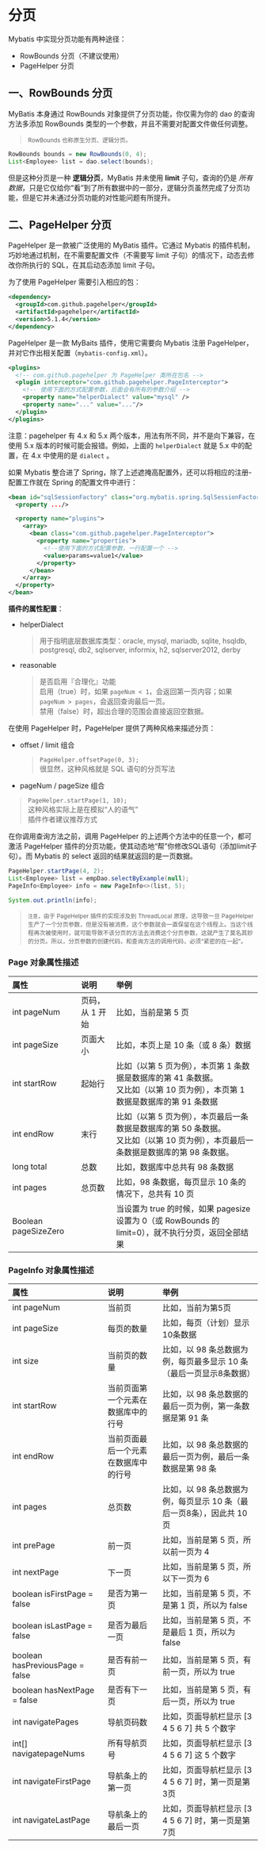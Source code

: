 # 分页

Mybatis 中实现分页功能有两种途径：

- RowBounds 分页（不建议使用）
- PageHelper 分页

## 一、RowBounds 分页

MyBatis 本身通过 RowBounds 对象提供了分页功能，你仅需为你的 dao 的查询方法多添加 RowBounds 类型的一个参数，并且不需要对配置文件做任何调整。

> <small>RowBounds 也称原生分页、逻辑分页。</small>

```java
RowBounds bounds = new RowBounds(0, 4);
List<Employee> list = dao.select(bounds);
```

但是这种分页是一种 **逻辑分页**，MyBatis 并未使用 **limit** 子句，查询的仍是 *所有数据*，只是它仅给你“看”到了所有数据中的一部分，逻辑分页虽然完成了分页功能，但是它并未通过分页功能的对性能问题有所提升。


## 二、PageHelper 分页

PageHelper 是一款被广泛使用的 MyBatis 插件。它通过 Mybatis 的插件机制，巧妙地通过机制，在不需要配置文件（不需要写 limit 子句）的情况下，动态去修改你所执行的 SQL，在其后动态添加 limit 子句。

为了使用 PageHelper 需要引入相应的包：

```xml
<dependency>
  <groupId>com.github.pagehelper</groupId>
  <artifactId>pagehelper</artifactId>
  <version>5.1.4</version>
</dependency>
```

PageHelper 是一款 MyBaits 插件，使用它需要向 Mybatis 注册 PageHelper，并对它作出相关配置（`mybatis-config.xml`）。

```xml
<plugins>
  <!-- com.github.pagehelper 为 PageHelper 类所在包名 -->
  <plugin interceptor="com.github.pagehelper.PageInterceptor">
    <!-- 使用下面的方式配置参数，后面会有所有的参数介绍 -->
    <property name="helperDialect" value="mysql" />
    <property name="..." value="..."/>
  </plugin>
</plugins>
```

注意：pagehelper 有 4.x 和 5.x 两个版本，用法有所不同，并不是向下兼容，在使用 5.x 版本的时候可能会报错。例如，上面的 `helperDialect` 就是 5.x 中的配置，在 4.x 中使用的是 `dialect` 。

如果 Mybatis 整合进了 Spring，除了上述遮掩高配置外，还可以将相应的注册-配置工作就在 Spring 的配置文件中进行：

```xml
<bean id="sqlSessionFactory" class="org.mybatis.spring.SqlSessionFactoryBean">
  <property .../>

  <property name="plugins">
    <array>
      <bean class="com.github.pagehelper.PageInterceptor">
        <property name="properties">
          <!--使用下面的方式配置参数，一行配置一个 -->
          <value>params=value1</value>
        </property>
      </bean>
    </array>
  </property>
</bean>
```

**插件的属性配置**：

- helperDialect
  > 用于指明底层数据库类型：oracle, mysql, mariadb, sqlite, hsqldb, postgresql, db2, sqlserver, informix, h2, sqlserver2012, derby

- reasonable
  > 是否启用『合理化』功能<br>
  > 启用（true）时，如果 `pageNum < 1`，会返回第一页内容；如果 `pageNum > pages`，会返回查询最后一页。<br>
  > 禁用（false）时，超出合理的范围会直接返回空数据。


在使用 PageHelper 时，PageHelper 提供了两种风格来描述分页：

- offset / limit 组合
  > `PageHelper.offsetPage(0, 3);`<br>
  > 很显然，这种风格就是 SQL 语句的分页写法

-  pageNum / pageSize 组合
  > `PageHelper.startPage(1, 10);`<br>
  > 这种风格实际上是在模拟“人的语气”<br>
  > 插件作者建议推荐方式

在你调用查询方法之前，调用 PageHelper 的上述两个方法中的任意一个，都可激活 PageHelper 插件的分页功能，使其动态地“帮”你修改SQL语句（添加limit子句）。而 Mybatis 的 select 返回的结果就返回的是一页数据。

```java
PageHelper.startPage(4, 2);
List<Employee> list = empDao.selectByExample(null);
PageInfo<Employee> info = new PageInfo<>(list, 5);

System.out.println(info);
```

> <small>`注意`，由于 PageHelper 插件的实现涉及到 ThreadLocal 原理，这导致一旦 PageHelper 生产了一个分页参数，但是没有被消费，这个参数就会一直保留在这个线程上。当这个线程再次被使用时，就可能导致不该分页的方法去消费这个分页参数，这就产生了莫名其妙的分页。所以，分页参数的创建代码，和查询方法的调用代码，必须“紧密的在一起”。</small>

### Page 对象属性描述

| 属性 | 说明 | 举例 |
| :- | :-| :- |
| int pageNum | 页码，从 1 开始 | 比如，当前是第 5 页 |
| int pageSize | 页面大小 | 比如，本页上是 10 条（或 8 条）数据 |
| int startRow | 起始行 | 比如（以第 5 页为例），本页第 1 条数据是数据库的第 41 条数据。 <br> 又比如（以第 10 页为例），本页第 1 数据是数据库的第 91 条数据 |
| int endRow | 末行 | 比如（以第 5 页为例），本页最后一条数据是数据库的第 50 条数据。 <br> 又比如（以第 10 页为例），本页最后一条数据是数据库的第 98 条数据。 |
| long total | 总数 | 比如，数据库中总共有 98 条数据 |
| int pages | 总页数 | 比如，98 条数据，每页显示 10 条的情况下，总共有 10 页 |
| Boolean pageSizeZero | | 当设置为 true 的时候，如果 pagesize 设置为 0（或 RowBounds 的 limit=0），就不执行分页，返回全部结果

### PageInfo 对象属性描述

| 属性 | 说明 | 举例 |
| :- | :-| :- |
| int pageNum | 当前页 | 比如，当前为第5页 |
| int pageSize | 每页的数量 | 比如，每页（计划）显示10条数据 |
| int size | 当前页的数量 | 比如，以 98 条总数据为例，每页最多显示 10 条（最后一页显示8条数据） |
| int startRow | 当前页面第一个元素在数据库中的行号 | 比如，以 98 条总数据的最后一页为例，第一条数据是第 91 条 |
| int endRow | 当前页面最后一个元素在数据库中的行号 |比如，以 98 条总数据的最后一页为例，最后一条数据是第 98 条 |
| int pages | 总页数 | 比如，以 98 条总数据为例，每页显示 10 条（最后一页8条），因此共 10 页 |
| int prePage | 前一页 | 比如，当前是第 5 页，所以前一页为 4 |
| int nextPage | 下一页 | 比如，当前是第 5 页，所以下一页为 6 |
| boolean isFirstPage = false | 是否为第一页 | 比如，当前是第 5 页，不是第 1 页，所以为 false |
| boolean isLastPage = false | 是否为最后一页 | 比如，当前是第 5 页，不是最后 1 页，所以为 false |
| boolean hasPreviousPage = false | 是否有前一页 | 比如，当前是第 5 页，有前一页，所以为 true |
| boolean hasNextPage = false | 是否有下一页 | 比如，当前是第 5 页，有后一页，所以为 true |
| int navigatePages | 导航页码数 | 比如，页面导航栏显示 [3 4 5 6 7] 共 5 个数字 |
| int[] navigatepageNums | 所有导航页号 | 比如，页面导航栏显示 [3 4 5 6 7] 这 5 个数字 |
| int navigateFirstPage | 导航条上的第一页 | 比如，页面导航栏显示 [3 4 5 6 7] 时，第一页是第3页 |
| int navigateLastPage | 导航条上的最后一页 | 比如，页面导航栏显示 [3 4 5 6 7] 时，第一页是第7页|

